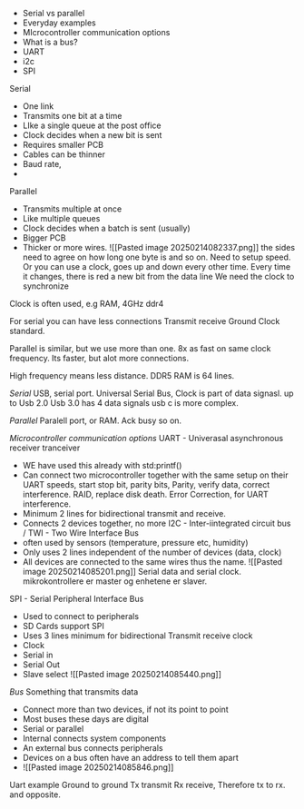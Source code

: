 - Serial vs parallel
- Everyday examples
- MIcrocontroller communication options
- What is a bus?
- UART
- i2c
- SPI

Serial
- One link
- Transmits one bit at a time
- LIke a single queue at the post office
- Clock decides when a new bit is sent
- Requires smaller PCB
- Cables can be thinner
- Baud rate, 
- 

Parallel 
- Transmits multiple at once
- Like multiple queues 
- Clock decides when a batch is sent (usually)
- Bigger PCB
- Thicker or more wires.
![[Pasted image 20250214082337.png]]
the sides need to agree on how long one byte is and so on. 
Need to setup speed.
Or you can use a clock, goes up and down every other time. Every time it changes, there is red a new bit from the data line
We need the clock to synchronize

Clock is often used, e.g RAM, 4GHz ddr4

For serial you can have less connections
Transmit receive Ground Clock standard. 

Parallel is similar, but we use more than one. 8x as fast on same clock frequency.
Its faster, but alot more connections.

High frequency means less distance. DDR5 RAM is 64 lines. 

*Serial*
USB, serial port.
Universal Serial Bus, 
Clock is part of data signasl. up to Usb 2.0
Usb 3.0 has 4 data signals usb c is more complex.

*Parallel*
Paralell port, or RAM.
Ack busy so on.

*Microcontroller communication options*
UART - Univerasal asynchronous receiver tranceiver
- WE have used this already with std:printf()
- Can connect two microcontroller together with the same setup on their UART speeds, start stop bit, parity bits, Parity, verify data, correct interference. RAID, replace disk death. Error Correction, for UART interference. 
- Minimum 2 lines for bidirectional transmit and receive.
- Connects 2 devices together, no more
I2C - Inter-iintegrated circuit bus / TWI - Two Wire Interface Bus
- often used by sensors (temperature, pressure etc, humidity)
- Only uses 2 lines independent of the number of devices (data, clock)
- All devices are connected to the same wires thus the name.
![[Pasted image 20250214085201.png]]
Serial data and serial clock.
mikrokontrollere er master og enhetene er slaver.

SPI - Serial Peripheral Interface Bus
- Used to connect to peripherals
- SD Cards support SPI
- Uses 3 lines minimum for bidirectional Transmit receive clock
- Clock
- Serial in
- Serial Out
- Slave select
![[Pasted image 20250214085440.png]]

*Bus*
Something that transmits data
- Connect more than two devices, if not its point to point
-  Most buses these days are digital
- Serial or parallel
- Internal connects system components
- An external bus connects peripherals
- Devices on a bus often have an address to tell them apart
- ![[Pasted image 20250214085846.png]]

Uart example
Ground to ground
Tx transmit
Rx receive,
Therefore tx to rx.
and opposite.
